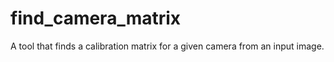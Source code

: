 # find_camera_matrix
A tool that finds a calibration matrix for a given camera from an input image.

